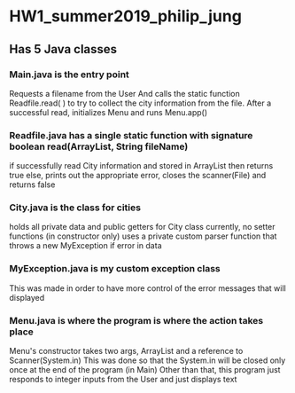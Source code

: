 # HW1_summer2019_philip_jung
## Has 5 Java classes

### Main.java is the entry point
Requests a filename from the User
And calls the static function Readfile.read( ) to try to collect the city information from the file.
After a successful read, initializes Menu and runs Menu.app()

### Readfile.java has a single static function with signature boolean read(ArrayList<City>, String fileName)
if successfully read City information and stored in ArrayList<City> then returns true
else, prints out the appropriate error, closes the scanner(File) and returns false

### City.java is the class for cities
holds all private data and public getters for City class
currently, no setter functions (in constructor only)
uses a private custom parser function that throws a new MyException if error in data

### MyException.java is my custom exception class
This was made in order to have more control of the error messages that will displayed

### Menu.java is where the program is where the action takes place
Menu's constructor takes two args, ArrayList<City> and a reference to Scanner(System.in)
This was done so that the System.in will be closed only once at the end of the program (in Main)
Other than that, this program just responds to integer inputs from the User and just displays text



